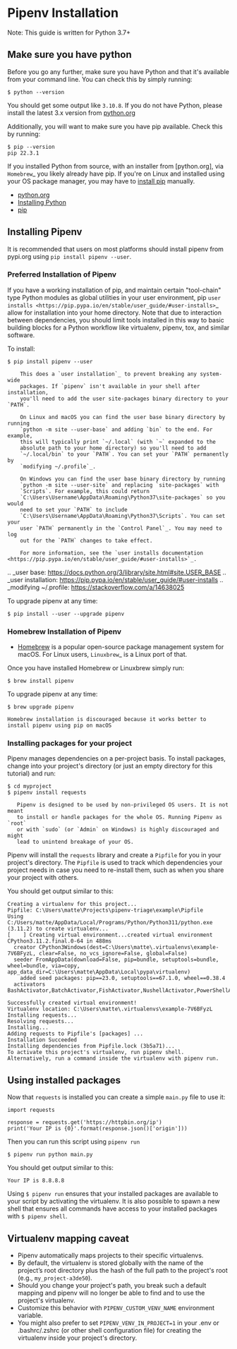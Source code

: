 # Pipenv Installation

Note: This guide is written for Python 3.7+


## Make sure you have python

Before you go any further, make sure you have Python and that it's available
from your command line. You can check this by simply running:

    $ python --version

You should get some output like `3.10.8`. If you do not have Python, please
install the latest 3.x version from [python.org](https://python.org)

Additionally, you will want to make sure you have pip available.
Check this by running:

    $ pip --version
    pip 22.3.1

If you installed Python from source, with an installer from [python.org], via `Homebrew`_ you likely already have pip.
If you're on Linux and installed using your OS package manager, you may have to [install pip](https://pip.pypa.io/en/stable/installing/) manually.

* [python.org](https://python.org)
* [Installing Python](https://wiki.python.org/moin/BeginnersGuide/Download)
* [pip](https://pypi.org/project/pip/)



## Installing Pipenv

It is recommended that users on most platforms should install pipenv from pypi.org using `pip install pipenv --user`.


### Preferred Installation of Pipenv

If you have a working installation of pip, and maintain certain "tool-chain" type Python modules as global utilities in your user environment, pip `user installs <https://pip.pypa.io/en/stable/user_guide/#user-installs>`_ allow for installation into your home directory. Note that due to interaction between dependencies, you should limit tools installed in this way to basic building blocks for a Python workflow like virtualenv, pipenv, tox, and similar software.

To install:

    $ pip install pipenv --user

```{note}
    This does a `user installation`_ to prevent breaking any system-wide
    packages. If `pipenv` isn't available in your shell after installation,
    you'll need to add the user site-packages binary directory to your `PATH`.

    On Linux and macOS you can find the user base binary directory by running
    `python -m site --user-base` and adding `bin` to the end. For example,
    this will typically print `~/.local` (with `~` expanded to the
    absolute path to your home directory) so you'll need to add
    `~/.local/bin` to your `PATH`. You can set your `PATH` permanently by
    `modifying ~/.profile`_.

    On Windows you can find the user base binary directory by running
    `python -m site --user-site` and replacing `site-packages` with
    `Scripts`. For example, this could return
    `C:\Users\Username\AppData\Roaming\Python37\site-packages` so you would
    need to set your `PATH` to include
    `C:\Users\Username\AppData\Roaming\Python37\Scripts`. You can set your
    user `PATH` permanently in the `Control Panel`_. You may need to log
    out for the `PATH` changes to take effect.

    For more information, see the `user installs documentation <https://pip.pypa.io/en/stable/user_guide/#user-installs>`_.
```

.. _user base: https://docs.python.org/3/library/site.html#site.USER_BASE
.. _user installation: https://pip.pypa.io/en/stable/user_guide/#user-installs
.. _modifying ~/.profile: https://stackoverflow.com/a/14638025


To upgrade pipenv at any time:

    $ pip install --user --upgrade pipenv



### Homebrew Installation of Pipenv
* [Homebrew](https://brew.sh) is a popular open-source package management system for macOS. For Linux users, `Linuxbrew`_  is a Linux port of that.

Once you have installed Homebrew or Linuxbrew simply run:

    $ brew install pipenv

To upgrade pipenv at any time:

    $ brew upgrade pipenv

```{note}
Homebrew installation is discouraged because it works better to install pipenv using pip on macOS
```

### Installing packages for your project

Pipenv manages dependencies on a per-project basis. To install packages,
change into your project's directory (or just an empty directory for this
tutorial) and run:

    $ cd myproject
    $ pipenv install requests

```{note}
   Pipenv is designed to be used by non-privileged OS users. It is not meant
   to install or handle packages for the whole OS. Running Pipenv as `root`
   or with `sudo` (or `Admin` on Windows) is highly discouraged and might
   lead to unintend breakage of your OS.
```

Pipenv will install the `requests` library and create a `Pipfile`
for you in your project's directory. The `Pipfile` is used to track which
dependencies your project needs in case you need to re-install them, such as
when you share your project with others.

You should get output similar to this:

    Creating a virtualenv for this project...
    Pipfile: C:\Users\matte\Projects\pipenv-triage\example\Pipfile
    Using C:/Users/matte/AppData/Local/Programs/Python/Python311/python.exe (3.11.2) to create virtualenv...
    [    ] Creating virtual environment...created virtual environment CPython3.11.2.final.0-64 in 488ms
      creator CPython3Windows(dest=C:\Users\matte\.virtualenvs\example-7V6BFyzL, clear=False, no_vcs_ignore=False, global=False)
      seeder FromAppData(download=False, pip=bundle, setuptools=bundle, wheel=bundle, via=copy, app_data_dir=C:\Users\matte\AppData\Local\pypa\virtualenv)
        added seed packages: pip==23.0, setuptools==67.1.0, wheel==0.38.4
      activators BashActivator,BatchActivator,FishActivator,NushellActivator,PowerShellActivator,PythonActivator

    Successfully created virtual environment!
    Virtualenv location: C:\Users\matte\.virtualenvs\example-7V6BFyzL
    Installing requests...
    Resolving requests...
    Installing...
    Adding requests to Pipfile's [packages] ...
    Installation Succeeded
    Installing dependencies from Pipfile.lock (3b5a71)...
    To activate this project's virtualenv, run pipenv shell.
    Alternatively, run a command inside the virtualenv with pipenv run.

## Using installed packages

Now that `requests` is installed you can create a simple `main.py` file to use it:

```
import requests

response = requests.get('https://httpbin.org/ip')
print('Your IP is {0}'.format(response.json()['origin']))
```
Then you can run this script using `pipenv run`

    $ pipenv run python main.py

You should get output similar to this:

    Your IP is 8.8.8.8

Using `$ pipenv run` ensures that your installed packages are available to
your script by activating the virtualenv. It is also possible to spawn a new shell
that ensures all commands have access to your installed packages with `$ pipenv shell`.


## Virtualenv mapping caveat

- Pipenv automatically maps projects to their specific virtualenvs.
- By default, the virtualenv is stored globally with the name of the project’s root directory plus the hash of the full path to the project's root (e.g., `my_project-a3de50`).
- Should you change your project's path, you break such a default mapping and pipenv will no longer be able to find and to use the project's virtualenv.
- Customize this behavior with `PIPENV_CUSTOM_VENV_NAME` environment variable.
- You might also prefer to set `PIPENV_VENV_IN_PROJECT=1` in your .env or .bashrc/.zshrc (or other shell configuration file) for creating the virtualenv inside your project's directory.
